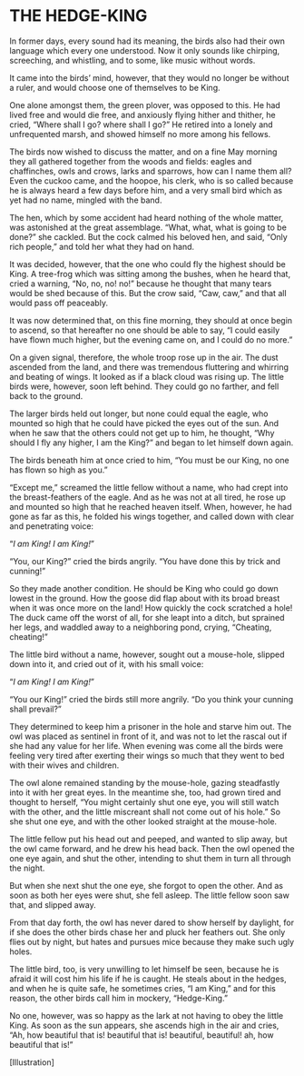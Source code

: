 # THE HEDGE-KING


In former days, every sound had its meaning, the birds also had their
own language which every one understood. Now it only sounds like
chirping, screeching, and whistling, and to some, like music without
words.

It came into the birds’ mind, however, that they would no longer be
without a ruler, and would choose one of themselves to be King.

One alone amongst them, the green plover, was opposed to this. He had
lived free and would die free, and anxiously flying hither and thither,
he cried, “Where shall I go? where shall I go?” He retired into a
lonely and unfrequented marsh, and showed himself no more among his
fellows.

The birds now wished to discuss the matter, and on a fine May morning
they all gathered together from the woods and fields: eagles and
chaffinches, owls and crows, larks and sparrows, how can I name them
all? Even the cuckoo came, and the hoopoe, his clerk, who is so called
because he is always heard a few days before him, and a very small bird
which as yet had no name, mingled with the band.

The hen, which by some accident had heard nothing of the whole matter,
was astonished at the great assemblage. “What, what, what is going to
be done?” she cackled. But the cock calmed his beloved hen, and said,
“Only rich people,” and told her what they had on hand.

It was decided, however, that the one who could fly the highest should
be King. A tree-frog which was sitting among the bushes, when he heard
that, cried a warning, “No, no, no! no!” because he thought that many
tears would be shed because of this. But the crow said, “Caw, caw,” and
that all would pass off peaceably.

It was now determined that, on this fine morning, they should at once
begin to ascend, so that hereafter no one should be able to say, “I
could easily have flown much higher, but the evening came on, and I
could do no more.”

On a given signal, therefore, the whole troop rose up in the air. The
dust ascended from the land, and there was tremendous fluttering and
whirring and beating of wings. It looked as if a black cloud was rising
up. The little birds were, however, soon left behind. They could go no
farther, and fell back to the ground.

The larger birds held out longer, but none could equal the eagle, who
mounted so high that he could have picked the eyes out of the sun. And
when he saw that the others could not get up to him, he thought, “Why
should I fly any higher, I am the King?” and began to let himself down
again.

The birds beneath him at once cried to him, “You must be our King, no
one has flown so high as you.”

“Except me,” screamed the little fellow without a name, who had crept
into the breast-feathers of the eagle. And as he was not at all tired,
he rose up and mounted so high that he reached heaven itself. When,
however, he had gone as far as this, he folded his wings together, and
called down with clear and penetrating voice:

   “_I am King! I am King!_”

“You, our King?” cried the birds angrily. “You have done this by trick
and cunning!”

So they made another condition. He should be King who could go down
lowest in the ground. How the goose did flap about with its broad
breast when it was once more on the land! How quickly the cock
scratched a hole! The duck came off the worst of all, for she leapt
into a ditch, but sprained her legs, and waddled away to a neighboring
pond, crying, “Cheating, cheating!”

The little bird without a name, however, sought out a mouse-hole,
slipped down into it, and cried out of it, with his small voice:

   “_I am King! I am King!_”

“You our King!” cried the birds still more angrily. “Do you think your
cunning shall prevail?”

They determined to keep him a prisoner in the hole and starve him out.
The owl was placed as sentinel in front of it, and was not to let the
rascal out if she had any value for her life. When evening was come all
the birds were feeling very tired after exerting their wings so much
that they went to bed with their wives and children.

The owl alone remained standing by the mouse-hole, gazing steadfastly
into it with her great eyes. In the meantime she, too, had grown tired
and thought to herself, “You might certainly shut one eye, you will
still watch with the other, and the little miscreant shall not come out
of his hole.” So she shut one eye, and with the other looked straight
at the mouse-hole.

The little fellow put his head out and peeped, and wanted to slip away,
but the owl came forward, and he drew his head back. Then the owl
opened the one eye again, and shut the other, intending to shut them in
turn all through the night.

But when she next shut the one eye, she forgot to open the other. And
as soon as both her eyes were shut, she fell asleep. The little fellow
soon saw that, and slipped away.

From that day forth, the owl has never dared to show herself by
daylight, for if she does the other birds chase her and pluck her
feathers out. She only flies out by night, but hates and pursues mice
because they make such ugly holes.

The little bird, too, is very unwilling to let himself be seen, because
he is afraid it will cost him his life if he is caught. He steals
about in the hedges, and when he is quite safe, he sometimes cries, “I
am King,” and for this reason, the other birds call him in mockery,
“Hedge-King.”

No one, however, was so happy as the lark at not having to obey the
little King. As soon as the sun appears, she ascends high in the air
and cries, “Ah, how beautiful that is! beautiful that is! beautiful,
beautiful! ah, how beautiful that is!”




[Illustration]


